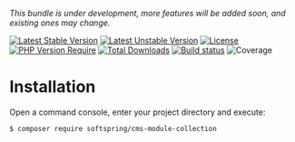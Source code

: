 
*This bundle is under development, more features will be added soon, and existing ones may change.*

[![Latest Stable Version](https://poser.pugx.org/softspring/cms-module-collection/v/stable.svg)](https://packagist.org/packages/softspring/cms-module-collection)
[![Latest Unstable Version](https://poser.pugx.org/softspring/cms-module-collection/v/unstable.svg)](https://packagist.org/packages/softspring/cms-module-collection)
[![License](https://poser.pugx.org/softspring/cms-module-collection/license.svg)](https://packagist.org/packages/softspring/cms-module-collection)
[![PHP Version Require](http://poser.pugx.org/softspring/cms-module-collection/require/php)](https://packagist.org/packages/softspring/cms-module-collection)
[![Total Downloads](https://poser.pugx.org/softspring/cms-module-collection/downloads)](https://packagist.org/packages/softspring/cms-module-collection)
[![Build status](https://github.com/softspring/cms-module-collection/actions/workflows/php.yml/badge.svg?branch=5.1)](https://github.com/softspring/cms-module-collection/actions/workflows/php.yml)
![Coverage](https://raw.githubusercontent.com/softspring/cms-module-collection/5.1/.github/badges/coverage.svg)

# Installation

Open a command console, enter your project directory and execute:

```console
$ composer require softspring/cms-module-collection
```

